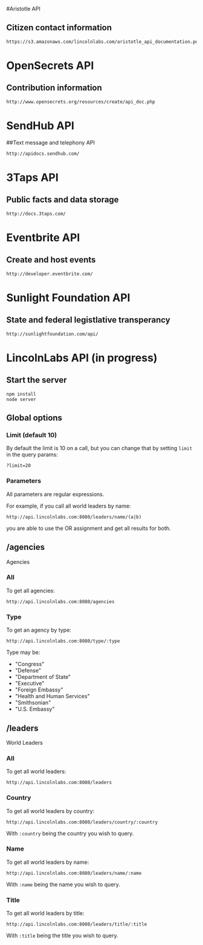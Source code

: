 #Aristotle API

## Citizen contact information 

    https://s3.amazonaws.com/lincolnlabs.com/aristotle_api_documentation.pdf
    
# OpenSecrets API

## Contribution information

    http://www.opensecrets.org/resources/create/api_doc.php

# SendHub API

##Text message and telephony API

    http://apidocs.sendhub.com/
    
# 3Taps API

## Public facts and data storage

    http://docs.3taps.com/
    
# Eventbrite API

## Create and host events

    http://developer.eventbrite.com/

# Sunlight Foundation API

## State and federal legistlative transperancy 

    http://sunlightfoundation.com/api/

# LincolnLabs API (in progress)

## Start the server

    npm install
    node server

## Global options

### Limit (default 10)
By default the limit is 10 on a call, but you can change that by setting `limit` in the query params:

    ?limit=20

### Parameters
All parameters are regular expressions.

For example, if you call all world leaders by name:

    http://api.lincolnlabs.com:8080/leaders/name/(a|b)

you are able to use the OR assignment and get all results for both.

## /agencies
Agencies

### All
To get all agencies:

    http://api.lincolnlabs.com:8080/agencies

### Type
To get an agency by type:

    http://api.lincolnlabs.com:8080/type/:type

Type may be:

- "Congress"
- "Defense"
- "Department of State"
- "Executive"
- "Foreign Embassy"
- "Health and Human Services"
- "Smithsonian"
- "U.S. Embassy"

## /leaders
World Leaders

### All
To get all world leaders:

    http://api.lincolnlabs.com:8080/leaders

### Country
To get all world leaders by country:

    http://api.lincolnlabs.com:8080/leaders/country/:country

With `:country` being the country you wish to query.

### Name
To get all world leaders by name:

    http://api.lincolnlabs.com:8080/leaders/name/:name

With `:name` being the name you wish to query.

### Title
To get all world leaders by title:

    http://api.lincolnlabs.com:8080/leaders/title/:title

With `:title` being the title you wish to query.
